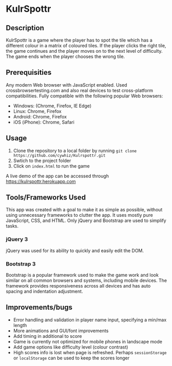 # KulrSpottr

## Description
KulrSpottr is a game where the player has to spot the tile which has a different colour in a matrix of coloured tiles. If the player clicks the right tile, the game continues and the player moves on to the next level of difficulty. The game ends when the player chooses the wrong tile.

## Prerequisities
Any modern Web browser with JavaScript enabled. Used crossbrowsertesting.com and also real devices to test cross-platform compatibilities. Fully compatible with the following popular Web browsers:
* Windows: (Chrome, Firefox, IE Edge)
* Linux: Chrome, Firefox
* Android: Chrome, Firefox
* iOS (iPhone): Chrome, Safari

## Usage
1. Clone the repository to a local folder by running `git clone https://github.com/cywhiz/Kulrspottr.git`
2. Swtich to the project folder
3. Click on `index.html` to run the game

A live demo of the app can be accessed through https://kulrspottr.herokuapp.com

## Tools/Frameworks Used
This app was created with a goal to make it as simple as possible, without using unnecessary frameworks to clutter the app. It uses mostly pure JavaScript, CSS, and HTML. Only jQuery and Bootstrap are used to simplify tasks.

### jQuery 3
jQuery was used for its ability to quickly and easily edit the DOM.

### Bootstrap 3
Bootstrap is a popular framework used to make the game work and look similar on all common browsers and systems, including mobile devices. The framework provides responsiveness across all devices and has auto spacing and indentation adjustment.

## Improvements/bugs
- Error handling and validation in player name input, specifying a min/max length
- More animations and GUI/font improvements
- Add timing in additional to score
- Game is currently not optimized for mobile phones in landscape mode
- Add game options like difficulty level (colour contrast)
- High scores info is lost when page is refreshed. Perhaps `sessionStorage` or `localStorage` can be used to keep the scores longer